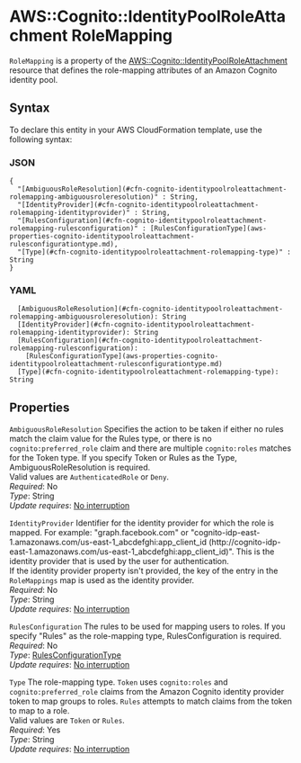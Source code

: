 # AWS::Cognito::IdentityPoolRoleAttachment RoleMapping<a name="aws-properties-cognito-identitypoolroleattachment-rolemapping"></a>

`RoleMapping` is a property of the [AWS::Cognito::IdentityPoolRoleAttachment](https://docs.aws.amazon.com/AWSCloudFormation/latest/UserGuide/aws-resource-cognito-identitypoolroleattachment.html) resource that defines the role\-mapping attributes of an Amazon Cognito identity pool\.

## Syntax<a name="aws-properties-cognito-identitypoolroleattachment-rolemapping-syntax"></a>

To declare this entity in your AWS CloudFormation template, use the following syntax:

### JSON<a name="aws-properties-cognito-identitypoolroleattachment-rolemapping-syntax.json"></a>

```
{
  "[AmbiguousRoleResolution](#cfn-cognito-identitypoolroleattachment-rolemapping-ambiguousroleresolution)" : String,
  "[IdentityProvider](#cfn-cognito-identitypoolroleattachment-rolemapping-identityprovider)" : String,
  "[RulesConfiguration](#cfn-cognito-identitypoolroleattachment-rolemapping-rulesconfiguration)" : [RulesConfigurationType](aws-properties-cognito-identitypoolroleattachment-rulesconfigurationtype.md),
  "[Type](#cfn-cognito-identitypoolroleattachment-rolemapping-type)" : String
}
```

### YAML<a name="aws-properties-cognito-identitypoolroleattachment-rolemapping-syntax.yaml"></a>

```
  [AmbiguousRoleResolution](#cfn-cognito-identitypoolroleattachment-rolemapping-ambiguousroleresolution): String
  [IdentityProvider](#cfn-cognito-identitypoolroleattachment-rolemapping-identityprovider): String
  [RulesConfiguration](#cfn-cognito-identitypoolroleattachment-rolemapping-rulesconfiguration): 
    [RulesConfigurationType](aws-properties-cognito-identitypoolroleattachment-rulesconfigurationtype.md)
  [Type](#cfn-cognito-identitypoolroleattachment-rolemapping-type): String
```

## Properties<a name="aws-properties-cognito-identitypoolroleattachment-rolemapping-properties"></a>

`AmbiguousRoleResolution`  <a name="cfn-cognito-identitypoolroleattachment-rolemapping-ambiguousroleresolution"></a>
Specifies the action to be taken if either no rules match the claim value for the Rules type, or there is no `cognito:preferred_role` claim and there are multiple `cognito:roles` matches for the Token type\. If you specify Token or Rules as the Type, AmbiguousRoleResolution is required\.  
Valid values are `AuthenticatedRole` or `Deny`\.  
*Required*: No  
*Type*: String  
*Update requires*: [No interruption](https://docs.aws.amazon.com/AWSCloudFormation/latest/UserGuide/using-cfn-updating-stacks-update-behaviors.html#update-no-interrupt)

`IdentityProvider`  <a name="cfn-cognito-identitypoolroleattachment-rolemapping-identityprovider"></a>
Identifier for the identity provider for which the role is mapped\. For example: "graph\.facebook\.com" or "cognito\-idp\-east\-1\.amazonaws\.com/us\-east\-1\_abcdefghi:app\_client\_id \(http://cognito\-idp\-east\-1\.amazonaws\.com/us\-east\-1\_abcdefghi:app\_client\_id\)"\. This is the identity provider that is used by the user for authentication\.  
If the identity provider property isn't provided, the key of the entry in the `RoleMappings` map is used as the identity provider\.  
*Required*: No  
*Type*: String  
*Update requires*: [No interruption](https://docs.aws.amazon.com/AWSCloudFormation/latest/UserGuide/using-cfn-updating-stacks-update-behaviors.html#update-no-interrupt)

`RulesConfiguration`  <a name="cfn-cognito-identitypoolroleattachment-rolemapping-rulesconfiguration"></a>
The rules to be used for mapping users to roles\. If you specify "Rules" as the role\-mapping type, RulesConfiguration is required\.  
*Required*: No  
*Type*: [RulesConfigurationType](aws-properties-cognito-identitypoolroleattachment-rulesconfigurationtype.md)  
*Update requires*: [No interruption](https://docs.aws.amazon.com/AWSCloudFormation/latest/UserGuide/using-cfn-updating-stacks-update-behaviors.html#update-no-interrupt)

`Type`  <a name="cfn-cognito-identitypoolroleattachment-rolemapping-type"></a>
The role\-mapping type\. `Token` uses `cognito:roles` and `cognito:preferred_role` claims from the Amazon Cognito identity provider token to map groups to roles\. `Rules` attempts to match claims from the token to map to a role\.  
Valid values are `Token` or `Rules`\.  
*Required*: Yes  
*Type*: String  
*Update requires*: [No interruption](https://docs.aws.amazon.com/AWSCloudFormation/latest/UserGuide/using-cfn-updating-stacks-update-behaviors.html#update-no-interrupt)